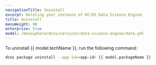 ```yaml
---
navigationTitle: Uninstall
excerpt: Deleting your instance of DC/OS Data Science Engine
title: Uninstall
menuWeight: 90
enterprise: true
model: /mesosphere/dcos/services/data-science-engine/data.yml
---
```


To uninstall {{ model.techName }}, run the following command:

```bash
dcos package uninstall --app-id=<app-id> {{ model.packageName }}
```

